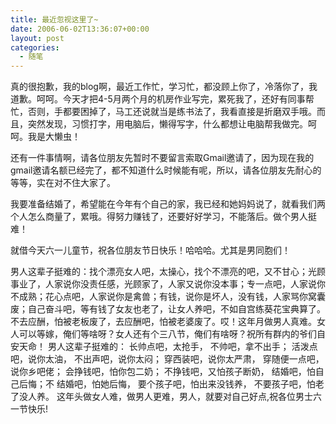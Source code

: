 ```yaml
---
title: 最近忽视这里了~
date: 2006-06-02T13:36:07+00:00
layout: post
categories:
  - 随笔
---
```


真的很抱歉，我的blog啊，最近工作忙，学习忙，都没顾上你了，冷落你了，我道歉。呵呵。今天才把4-5月两个月的机房作业写完，累死我了，还好有同事帮忙，否则，手都要困掉了，马工还说就当是练书法了，我看直接是折磨双手哦。而且，突然发现，习惯打字，用电脑后，懒得写字，什么都想让电脑帮我做完。呵呵。我是大懒虫！

还有一件事情啊，请各位朋友先暂时不要留言索取Gmail邀请了，因为现在我的gmail邀请名额已经完了，都不知道什么时候能有呢，所以，请各位朋友先耐心的等等，实在对不住大家了。

我要准备结婚了，希望能在今年有个自己的家，我已经和她妈妈说了，就看我们两个人怎么商量了，累哦。得努力赚钱了，还要好好学习，不能落后。做个男人挺难！

就借今天六一儿童节，祝各位朋友节日快乐！哈哈哈。尤其是男同胞们！

男人这辈子挺难的：找个漂亮女人吧，太操心，找个不漂亮的吧，又不甘心；光顾事业了，人家说你没责任感，光顾家了，人家又说你没本事；专一点吧，人家说你不成熟；花心点吧，人家说你是禽兽；有钱，说你是坏人，没有钱，人家骂你窝囊废；自己奋斗吧，等有钱了女友也老了，让女人养吧，不如自宫练葵花宝典算了。不去应酬，怕被老板废了，去应酬吧，怕被老婆废了。哎！这年月做男人真难。女人可以等嫁，俺们等啥呀？女人还有个三八节，俺们有啥呀？祝所有群内的爷们自安天命！ 男人这辈子挺难的： 长帅点吧，太抢手， 不帅吧，拿不出手； 活泼点吧，说你太油， 不出声吧，说你太闷； 穿西装吧，说你太严肃， 穿随便一点吧，说你乡吧佬； 会挣钱吧，怕你包二奶； 不挣钱吧，又怕孩子断奶， 结婚吧，怕自己后悔；不 结婚吧，怕她后悔， 要个孩子吧，怕出来没钱养， 不要孩子吧，怕老了没人养。 这年头做女人难，做男人更难，男人，就要对自己好点,祝各位男士六一节快乐!